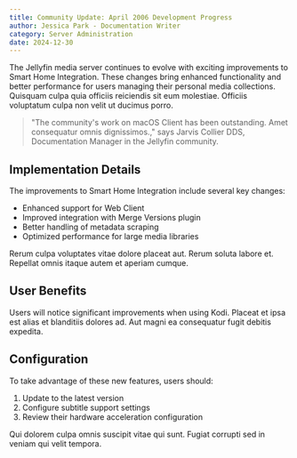 ```yaml
---
title: Community Update: April 2006 Development Progress
author: Jessica Park - Documentation Writer
category: Server Administration
date: 2024-12-30
---
```


The Jellyfin media server continues to evolve with exciting improvements to Smart Home Integration. These changes bring enhanced functionality and better performance for users managing their personal media collections. Quisquam culpa quia officiis reiciendis sit eum molestiae. Officiis voluptatum culpa non velit ut ducimus porro.

> "The community's work on macOS Client has been outstanding. Amet consequatur omnis dignissimos.," says Jarvis Collier DDS, Documentation Manager in the Jellyfin community.

## Implementation Details

The improvements to Smart Home Integration include several key changes:

* Enhanced support for Web Client
* Improved integration with Merge Versions plugin
* Better handling of metadata scraping
* Optimized performance for large media libraries

Rerum culpa voluptates vitae dolore placeat aut. Rerum soluta labore et. Repellat omnis itaque autem et aperiam cumque.

## User Benefits

Users will notice significant improvements when using Kodi. Placeat et ipsa est alias et blanditiis dolores ad. Aut magni ea consequatur fugit debitis expedita.

## Configuration

To take advantage of these new features, users should:

1. Update to the latest version
2. Configure subtitle support settings
3. Review their hardware acceleration configuration

Qui dolorem culpa omnis suscipit vitae qui sunt. Fugiat corrupti sed in veniam qui velit tempora.